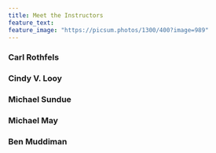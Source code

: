 ```yaml
---
title: Meet the Instructors
feature_text:
feature_image: "https://picsum.photos/1300/400?image=989"
---
```


### Carl Rothfels

### Cindy V. Looy

### Michael Sundue

### Michael May

### Ben Muddiman
